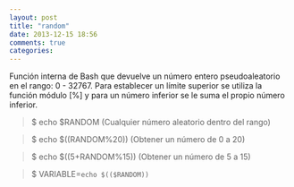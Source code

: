 ```yaml
---
layout: post
title: "random"
date: 2013-12-15 18:56
comments: true
categories: 
---
```

Función interna de Bash que devuelve un número entero pseudoaleatorio en el rango: 0 - 32767. Para establecer un límite superior se utiliza la función módulo [%] y para un número inferior se le suma el propio número inferior.

>$ echo $RANDOM (Cualquier número aleatorio dentro del rango)

>$ echo $((RANDOM%20)) (Obtener un número de 0 a 20)

>$ echo $((5+RANDOM%15)) (Obtener un número de 5 a 15)

>$ VARIABLE=`echo $(($RANDOM))`

